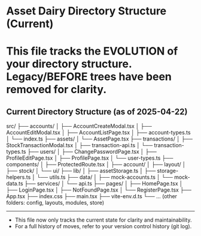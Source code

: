 # Asset Dairy Directory Structure (Current)

# This file tracks the EVOLUTION of your directory structure. Legacy/BEFORE trees have been removed for clarity.

## Current Directory Structure (as of 2025-04-22)

src/
├── accounts/
│   ├── AccountCreateModal.tsx
│   ├── AccountEditModal.tsx
│   ├── AccountListPage.tsx
│   ├── account-types.ts
│   └── index.ts
├── assets/
│   └── AssetPage.tsx
├── transactions/
│   ├── StockTransactionModal.tsx
│   ├── transaction-api.ts
│   └── transaction-types.ts
├── users/
│   ├── ChangePasswordPage.tsx
│   ├── ProfileEditPage.tsx
│   ├── ProfilePage.tsx
│   └── user-types.ts
├── components/
│   ├── ProtectedRoute.tsx
│   ├── account/
│   ├── layout/
│   ├── stock/
│   └── ui/
├── lib/
│   ├── assetStorage.ts
│   ├── storage-helpers.ts
│   └── utils.ts
├── data/
│   ├── mock-accounts.ts
│   └── mock-data.ts
├── services/
│   └── api.ts
├── pages/
│   ├── HomePage.tsx
│   ├── LoginPage.tsx
│   ├── NotFoundPage.tsx
│   └── RegisterPage.tsx
├── App.tsx
├── index.css
├── main.tsx
├── vite-env.d.ts
└── ... (other folders: config, layouts, modules, store)

---

- This file now only tracks the current state for clarity and maintainability.
- For a full history of moves, refer to your version control history (git log).
